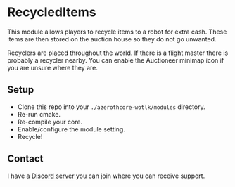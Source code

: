 # RecycledItems
This module allows players to recycle items to a robot for extra cash.
These items are then stored on the auction house so they do not go unwanted.

Recyclers are placed throughout the world. If there is a flight master there is probably a recycler nearby.
You can enable the Auctioneer minimap icon if you are unsure where they are.

## Setup
- Clone this repo into your `./azerothcore-wotlk/modules` directory.
- Re-run cmake.
- Re-compile your core.
- Enable/configure the module setting.
- Recycle!

## Contact
I have a [Discord server](https://discord.gg/xdVPGcpJ8C) you can join where you can receive support.
